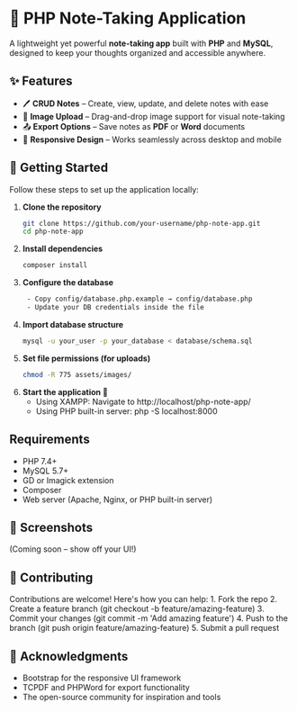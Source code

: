 # 📝 PHP Note-Taking Application

A lightweight yet powerful **note-taking app** built with **PHP** and **MySQL**, designed to keep your thoughts organized and accessible anywhere.  

## ✨ Features
- 🖊️ **CRUD Notes** – Create, view, update, and delete notes with ease  
- 📸 **Image Upload** – Drag-and-drop image support for visual note-taking  
- 📤 **Export Options** – Save notes as **PDF** or **Word** documents  
- 📱 **Responsive Design** – Works seamlessly across desktop and mobile  

## 🚀 Getting Started

Follow these steps to set up the application locally:

1. **Clone the repository**  
   ```bash
   git clone https://github.com/your-username/php-note-app.git
   cd php-note-app

2. **Install dependencies**
    ```bash
    composer install

3. **Configure the database**
    ```bash
     - Copy config/database.php.example → config/database.php
     - Update your DB credentials inside the file

4. **Import database structure**
    ```bash
    mysql -u your_user -p your_database < database/schema.sql

5. **Set file permissions (for uploads)**
    ```bash
    chmod -R 775 assets/images/

6. **Start the application 🎉**
    - Using XAMPP: Navigate to http://localhost/php-note-app/
    - Using PHP built-in server: php -S localhost:8000

## Requirements
- PHP 7.4+
- MySQL 5.7+
- GD or Imagick extension
- Composer
- Web server (Apache, Nginx, or PHP built-in server)

## 📸 Screenshots
(Coming soon – show off your UI!)

## 🤝 Contributing
Contributions are welcome! Here's how you can help:
    1. Fork the repo
    2. Create a feature branch (git checkout -b feature/amazing-feature)
    3. Commit your changes (git commit -m 'Add amazing feature')
    4. Push to the branch (git push origin feature/amazing-feature)
    5. Submit a pull request

## 🙏 Acknowledgments
- Bootstrap for the responsive UI framework
- TCPDF and PHPWord for export functionality
- The open-source community for inspiration and tools